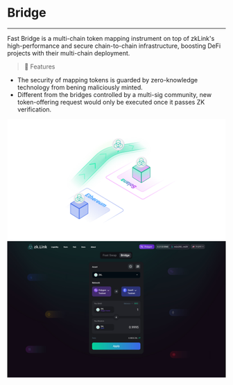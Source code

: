 
# Bridge

---


Fast Bridge is a multi-chain token mapping instrument on top of zkLink's high-performance and secure chain-to-chain infrastructure, boosting DeFi projects with their multi-chain deployment.


> **🥇** <span className="highlight">Features</span>
- The security of mapping tokens is guarded by zero-knowledge technology from bening maliciously minted.
- Different from the bridges controlled by a multi-sig community, new token-offering request would only be executed once it passes ZK verification.



![background](../../static/img/bridge.jpg)
![background](../../static/img/bridgeUI.jpg)
